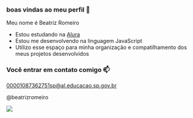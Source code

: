 ### boas vindas ao meu perfil 💙

Meu nome é Beatriz Romeiro 

- Estou estudando na [Alura](https://www.alura.com.br)
- Estou me desenvolvendo na linguagem JavaScript
- Utilizo esse espaço para minha organização e compatilhamento dos meus projetos desenvolvidos

 ### Você entrar em contato comigo 📫

00001087362751sp@al.educacao.sp.gov.br

@beatrizromeiro

![](https://tenor.com/pt-BR/view/barbie-diy-omg-ohno-shockedbarbie-gif-10990904264964665373)
